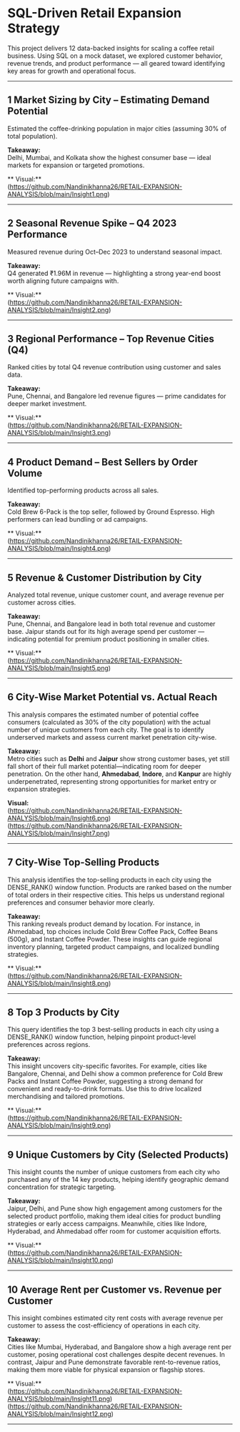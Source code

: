 #  SQL-Driven Retail Expansion Strategy

This project delivers 12 data-backed insights for scaling a coffee retail business. Using SQL on a mock dataset, we explored customer behavior, revenue trends, and product performance — all geared toward identifying key areas for growth and operational focus.

---

## 1 Market Sizing by City – Estimating Demand Potential

Estimated the coffee-drinking population in major cities (assuming 30% of total population).

**Takeaway:**  
Delhi, Mumbai, and Kolkata show the highest consumer base — ideal markets for expansion or targeted promotions.

** Visual:**  
(https://github.com/Nandinikhanna26/RETAIL-EXPANSION-ANALYSIS/blob/main/Insight1.png)

---

## 2 Seasonal Revenue Spike – Q4 2023 Performance

Measured revenue during Oct–Dec 2023 to understand seasonal impact.

**Takeaway:**  
Q4 generated ₹1.96M in revenue — highlighting a strong year-end boost worth aligning future campaigns with.

** Visual:**  
(https://github.com/Nandinikhanna26/RETAIL-EXPANSION-ANALYSIS/blob/main/Insight2.png)

---

## 3 Regional Performance – Top Revenue Cities (Q4)

Ranked cities by total Q4 revenue contribution using customer and sales data.

**Takeaway:**  
Pune, Chennai, and Bangalore led revenue figures — prime candidates for deeper market investment.

** Visual:**  
(https://github.com/Nandinikhanna26/RETAIL-EXPANSION-ANALYSIS/blob/main/Insight3.png)

---

## 4 Product Demand – Best Sellers by Order Volume

Identified top-performing products across all sales.

**Takeaway:**  
Cold Brew 6-Pack is the top seller, followed by Ground Espresso. High performers can lead bundling or ad campaigns.

** Visual:**  
(https://github.com/Nandinikhanna26/RETAIL-EXPANSION-ANALYSIS/blob/main/Insight4.png)

---

## 5 Revenue & Customer Distribution by City

Analyzed total revenue, unique customer count, and average revenue per customer across cities.


**Takeaway:**  
Pune, Chennai, and Bangalore lead in both total revenue and customer base. Jaipur stands out for its high average spend per customer — indicating potential for premium product positioning in smaller cities.

** Visual:**  
(https://github.com/Nandinikhanna26/RETAIL-EXPANSION-ANALYSIS/blob/main/Insight5.png)


---

## 6 City-Wise Market Potential vs. Actual Reach

This analysis compares the estimated number of potential coffee consumers (calculated as 30% of the city population) with the actual number of unique customers from each city. The goal is to identify underserved markets and assess current market penetration city-wise.

**Takeaway:**  
Metro cities such as **Delhi** and **Jaipur** show strong customer bases, yet still fall short of their full market potential—indicating room for deeper penetration. On the other hand, **Ahmedabad**, **Indore**, and **Kanpur** are highly underpenetrated, representing strong opportunities for market entry or expansion strategies.

**Visual:**  
(https://github.com/Nandinikhanna26/RETAIL-EXPANSION-ANALYSIS/blob/main/Insight6.png)
(https://github.com/Nandinikhanna26/RETAIL-EXPANSION-ANALYSIS/blob/main/Insight7.png)


---

## 7 City-Wise Top-Selling Products

This analysis identifies the top-selling products in each city using the DENSE_RANK() window function. Products are ranked based on the number of total orders in their respective cities. This helps us understand regional preferences and consumer behavior more clearly.

**Takeaway:**  
This ranking reveals product demand by location. For instance, in Ahmedabad, top choices include Cold Brew Coffee Pack, Coffee Beans (500g), and Instant Coffee Powder. These insights can guide regional inventory planning, targeted product campaigns, and localized bundling strategies.

** Visual:**  
(https://github.com/Nandinikhanna26/RETAIL-EXPANSION-ANALYSIS/blob/main/Insight8.png)


---

## 8 Top 3 Products by City

This query identifies the top 3 best-selling products in each city using a DENSE_RANK() window function, helping pinpoint product-level preferences across regions.

**Takeaway:**  
This insight uncovers city-specific favorites. For example, cities like Bangalore, Chennai, and Delhi show a common preference for Cold Brew Packs and Instant Coffee Powder, suggesting a strong demand for convenient and ready-to-drink formats. Use this to drive localized merchandising and tailored promotions.

** Visual:**  
(https://github.com/Nandinikhanna26/RETAIL-EXPANSION-ANALYSIS/blob/main/Insight9.png)


---

## 9 Unique Customers by City (Selected Products)

This insight counts the number of unique customers from each city who purchased any of the 14 key products, helping identify geographic demand concentration for strategic targeting.


**Takeaway:**  
Jaipur, Delhi, and Pune show high engagement among customers for the selected product portfolio, making them ideal cities for product bundling strategies or early access campaigns. Meanwhile, cities like Indore, Hyderabad, and Ahmedabad offer room for customer acquisition efforts.

** Visual:**  
(https://github.com/Nandinikhanna26/RETAIL-EXPANSION-ANALYSIS/blob/main/Insight10.png)


---

## 10 Average Rent per Customer vs. Revenue per Customer

This insight combines estimated city rent costs with average revenue per customer to assess the cost-efficiency of operations in each city.


**Takeaway:**  
Cities like Mumbai, Hyderabad, and Bangalore show a high average rent per customer, posing operational cost challenges despite decent revenues. In contrast, Jaipur and Pune demonstrate favorable rent-to-revenue ratios, making them more viable for physical expansion or flagship stores.


** Visual:**  
(https://github.com/Nandinikhanna26/RETAIL-EXPANSION-ANALYSIS/blob/main/Insight11.png)
(https://github.com/Nandinikhanna26/RETAIL-EXPANSION-ANALYSIS/blob/main/Insight12.png)



---
